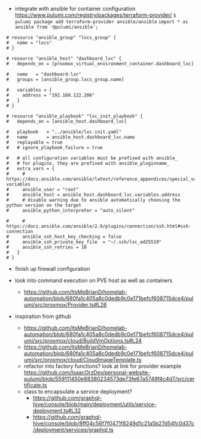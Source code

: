 - integrate with ansible for container configuration
  https://www.pulumi.com/registry/packages/terraform-provider/
  `$ pulumi package add terraform-provider ansible/ansible`
  `import * as ansible from '@pulumi/ansible';`

```hcl
# resource "ansible_group" "lxcs_group" {
#   name = "lxcs"
# }

# resource "ansible_host" "dashboard_lxc" {
#   depends_on = [proxmox_virtual_environment_container.dashboard_lxc]

#   name   = "dashboard-lxc"
#   groups = [ansible_group.lxcs_group.name]

#   variables = {
#     address = "192.168.122.206"
#   }
# }

# resource "ansible_playbook" "lxc_init_playbook" {
#   depends_on = [ansible_host.dashboard_lxc]

#   playbook   = "../ansible/lxc-init.yaml"
#   name       = ansible_host.dashboard_lxc.name
#   replayable = true
#   # ignore_playbook_failure = true

#   # all configuration variables must be prefixed with ansible_
#   # for plugins, they are prefixed with ansible_pluginname_
#   extra_vars = {
#     # https://docs.ansible.com/ansible/latest/reference_appendices/special_variables.html#connection-variables
#     ansible_user = "root"
#     ansible_host = ansible_host.dashboard_lxc.variables.address
#     # disable warning due to ansible automatically choosing the python version on the target
#     ansible_python_interpreter = "auto_silent"

#     # https://docs.ansible.com/ansible/2.9/plugins/connection/ssh.html#ssh-connection
#     ansible_ssh_host_key_checking = false
#     ansible_ssh_private_key_file  = "~/.ssh/lxc_ed25519"
#     ansible_ssh_retries = 10
#   }
# }
```

- finish up firewall configuration

- look into command execution on PVE host as well as containers
  - https://github.com/ItsMeBrianD/homelab-automation/blob/680fa1c405a8c0dedb9c0e171befcf608715dce4/pulumi/src/proxmox/Provider.ts#L26

- inspiration from github
  - https://github.com/ItsMeBrianD/homelab-automation/blob/680fa1c405a8c0dedb9c0e171befcf608715dce4/pulumi/src/proxmox/cloud/BuildVmOptions.ts#L24
  - https://github.com/ItsMeBrianD/homelab-automation/blob/680fa1c405a8c0dedb9c0e171befcf608715dce4/pulumi/src/proxmox/cloud/CloudImageTemplate.ts
  - refactor into factory functions? look at link for provider example https://github.com/IsaacOrzDev/personal-website-pulumi/blob/559111450e88380234573de73fe67a5748f4c4d7/src/certificate.ts
  - class to encapsulate a service deployment?
    - https://github.com/graphql-hive/console/blob/main/deployment/utils/service-deployment.ts#L32
    - https://github.com/graphql-hive/console/blob/8ff04c56f7f0471f8249d1c21a5b27d54fc0d37c/deployment/services/graphql.ts
